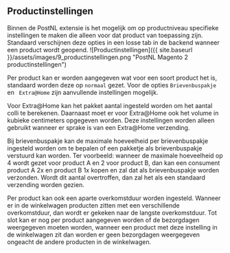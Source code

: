 ## Productinstellingen
Binnen de PostNL extensie is het mogelijk om op productniveau specifieke instellingen te maken die alleen voor dat product van toepassing zijn. Standaard verschijnen deze opties in een losse tab in de backend wanneer een product wordt geopend.
![Productinstellingen]({{ site.baseurl }}/assets/images/9_productinstellingen.png "PostNL Magento 2 productinstellingen")

Per product kan er worden aangegeven wat voor een soort product het is, standaard worden deze op `normaal` gezet. Voor de opties `Brievenbuspakje` en ` Extra@Home` zijn aanvullende instellingen mogelijk.

Voor Extra@Home kan het pakket aantal ingesteld worden om het aantal colli te berekenen. Daarnaast moet er voor Extra@Home ook het volume in kubieke centimeters opgegeven worden. Deze instellingen worden alleen gebruikt wanneer er sprake is van een Extra@Home verzending.

Bij brievenbuspakje kan de maximale hoeveelheid per brievenbuspakje ingesteld worden om te bepalen of een pakketje als brievenbuspakje verstuurd kan worden. 
Ter voorbeeld: wanneer de maximale hoeveelheid op 4 wordt gezet voor product A en 2 voor product B, dan kan een consument product A 2x en product B 1x kopen en zal dat als brievenbuspakje worden verzonden. Wordt dit aantal overtroffen, dan zal het als een standaard verzending worden gezien.

Per product kan ook een aparte overkomstduur worden ingesteld. Wanneer er in de winkelwagen producten zitten met een verschillende overkomstduur, dan wordt er gekeken naar de langste overkomstduur.
Tot slot kan er nog per product aangegeven worden of de bezorgdagen weergegeven moeten worden, wanneer een product met deze instelling in de winkelwagen zit dan worden er geen bezorgdagen weergegeven ongeacht de andere producten in de winkelwagen.


